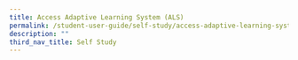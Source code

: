 ```yaml
---
title: Access Adaptive Learning System (ALS)
permalink: /student-user-guide/self-study/access-adaptive-learning-system/
description: ""
third_nav_title: Self Study
---
```


